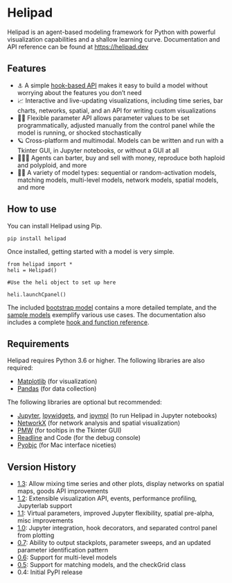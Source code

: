 # Helipad

Helipad is an agent-based modeling framework for Python with powerful visualization capabilities and a shallow learning curve. Documentation and API reference can be found at https://helipad.dev

## Features

* ⚓️ A simple [hook-based API](https://helipad.dev/glossary/hooks/) makes it easy to build a model without worrying about the features you don’t need
* 📈 Interactive and live-updating visualizations, including time series, bar charts, networks, spatial, and an API for writing custom visualizations
* 👋🏻 Flexible parameter API allows parameter values to be set programmatically, adjusted manually from the control panel while the model is running, or shocked stochastically
* 🪐 Cross-platform and multimodal. Models can be written and run with a Tkinter GUI, in Jupyter notebooks, or without a GUI at all
* 🤹🏻‍♂️ Agents can barter, buy and sell with money, reproduce both haploid and polyploid, and more
* 🕺🏻 A variety of model types: sequential or random-activation models, matching models, multi-level models, network models, spatial models, and more

## How to use

You can install Helipad using Pip.

	pip install helipad

Once installed, getting started with a model is very simple. 

	from helipad import *
	heli = Helipad()
	
	#Use the heli object to set up here
	
	heli.launchCpanel()

The included [bootstrap model](https://github.com/charwick/helipad/blob/master/sample-models/bootstrap.py) contains a more detailed template, and the [sample models](https://github.com/charwick/helipad/tree/master/sample-models) exemplify various use cases. The documentation also includes a complete [hook and function reference](https://helipad.dev/functions/).

## Requirements

Helipad requires Python 3.6 or higher. The following libraries are also required:

* [Matplotlib](https://matplotlib.org/) (for visualization)
* [Pandas](https://pandas.pydata.org/) (for data collection)

The following libraries are optional but recommended:

* [Jupyter](https://jupyter.org/), [Ipywidgets](https://pypi.org/project/ipywidgets/), and [ipympl](https://github.com/matplotlib/ipympl) (to run Helipad in Jupyter notebooks)
* [NetworkX](http://networkx.github.io/) (for network analysis and spatial visualization)
* [PMW](https://pypi.org/project/Pmw/) (for tooltips in the Tkinter GUI)
* [Readline](https://pypi.org/project/readline/) and Code (for the debug console)
* [Pyobjc](https://pypi.org/project/pyobjc/) (for Mac interface niceties)

## Version History

* [1.3](https://helipad.dev/2021/06/helipad-1-3/): Allow mixing time series and other plots, display networks on spatial maps, goods API improvements
* [1.2](https://helipad.dev/2021/02/helipad-1-2/): Extensible visualization API, events, performance profiling, Jupyterlab support
* [1.1](https://helipad.dev/2020/10/helipad-1-1/): Virtual parameters, improved Jupyter flexibility, spatial pre-alpha, misc improvements
* [1.0](https://helipad.dev/2020/08/helipad-1-0/): Jupyter integration, hook decorators, and separated control panel from plotting
* [0.7](https://helipad.dev/2020/06/helipad-0-7/): Ability to output stackplots, parameter sweeps, and an updated parameter identification pattern
* [0.6](https://helipad.dev/2020/05/helipad-0-6/): Support for multi-level models
* [0.5](https://helipad.dev/2020/03/helipad-0-5/): Support for matching models, and the checkGrid class
* 0.4: Initial PyPI release